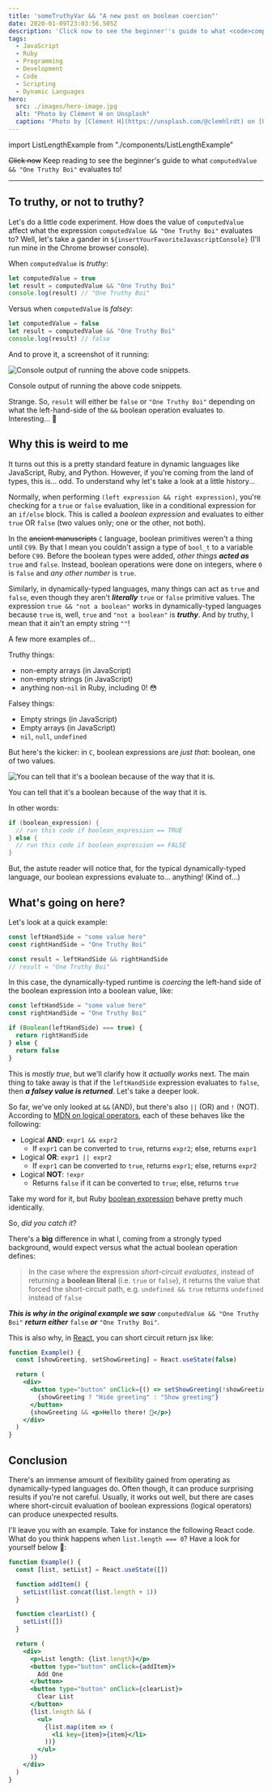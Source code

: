 ```yaml
---
title: 'someTruthyVar && "A new post on boolean coercion"'
date: 2020-01-09T23:03:56.505Z
description: 'Click now to see the beginner''s guide to what <code>computedValue && "One Truthy Boi"</code> evaluates to!'
tags:
  - JavaScript
  - Ruby
  - Programming
  - Development
  - Code
  - Scripting
  - Dynamic Languages
hero:
  src: ./images/hero-image.jpg
  alt: "Photo by Clément H on Unsplash"
  caption: "Photo by [Clément H](https://unsplash.com/@clemhlrdt) on [Unsplash](https://unsplash.com/s/photos/javascript-plant)"
---
```


import ListLengthExample from "./components/ListLengthExample"

~~Click now~~ Keep reading to see the beginner's guide to what `computedValue && "One Truthy Boi"` evaluates to!

---

## To truthy, or not to truthy?

Let's do a little code experiment.
How does the value of `computedValue` affect what the expression `computedValue && "One Truthy Boi"` evaluates to?
Well, let's take a gander in `${insertYourFavoriteJavascriptConsole}` (I'll run mine in the Chrome browser console).

When `computedValue` is _truthy_:

```js
let computedValue = true
let result = computedValue && "One Truthy Boi"
console.log(result) // "One Truthy Boi"
```

Versus when `computedValue` is _falsey_:

```js
let computedValue = false
let result = computedValue && "One Truthy Boi"
console.log(result) // false
```

And to prove it, a screenshot of it running:

![Console output of running the above code snippets.](./images/console-output.png)

<figcaption>
  Console output of running the above code snippets.
</figcaption>

Strange.
So, `result` will either be `false` or `"One Truthy Boi"` depending on what the left-hand-side of the `&&` boolean operation evaluates to.
Interesting... 🤔

## Why this is weird to me

It turns out this is a pretty standard feature in dynamic languages like JavaScript, Ruby, and Python.
However, if you're coming from the land of types, this is... odd.
To understand why let's take a look at a little history...

Normally, when performing `(left expression && right expression)`, you're checking for a `true` or `false` evaluation, like in a conditional expression for an `if/else` block.
This is called a _boolean expression_ and evaluates to either `true` OR `false` (two values only; one or the other, not both).

In the ~~ancient manuscripts~~ `C` language, boolean primitives weren't a thing until `C99`.
By that I mean you couldn't assign a type of `bool_t` to a variable before `C99`.
Before the boolean types were added, _other things_ **_acted as_** `true` and `false`.
Instead, boolean operations were done on integers, where `0` is `false` and _any other number_ is `true`.

Similarly, in dynamically-typed languages, many things can act as `true` and `false`, even though they aren't **_literally_** `true` or `false` primitive values.
The expression `true && "not a boolean"` works in dynamically-typed languages because `true` is, well, `true` and `"not a boolean"` is **_truthy_**.
And by truthy, I mean that it ain't an empty string `""`!

A few more examples of...

Truthy things:

- non-empty arrays (in JavaScript)
- non-empty strings (in JavaScript)
- anything non-`nil` in Ruby, including 0! 😳

Falsey things:

- Empty strings (in JavaScript)
- Empty arrays (in JavaScript)
- `nil`, `null`, `undefined`

But here's the kicker: in `C`, boolean expressions are _just that_: boolean, one of two values.

![You can tell that it's a boolean because of the way that it is.](./images/boolean.png)

<figcaption>
  You can tell that it's a boolean because of the way that it is.
</figcaption>

In other words:

```c
if (boolean_expression) {
  // run this code if boolean_expression == TRUE
} else {
  // run this code if boolean_expression == FALSE
}
```

But, the astute reader will notice that, for the typical dynamically-typed language, our boolean expressions evaluate to... anything! (Kind of...)

## What's going on here?

Let's look at a quick example:

```js
const leftHandSide = "some value here"
const rightHandSide = "One Truthy Boi"

const result = leftHandSide && rightHandSide
// result = "One Truthy Boi"
```

In this case, the dynamically-typed runtime is _coercing_ the left-hand side of the boolean expression into a boolean value, like:

```js
const leftHandSide = "some value here"
const rightHandSide = "One Truthy Boi"

if (Boolean(leftHandSide) === true) {
  return rightHandSide
} else {
  return false
}
```

This is _mostly true_, but we'll clarify how it _actually works_ next.
The main thing to take away is that if the `leftHandSide` expression evaluates to `false`, then **_a falsey value is returned_**.
Let's take a deeper look.

So far, we've only looked at `&&` (AND), but there's also `||` (OR) and `!` (NOT).
According to [MDN on logical operators](https://developer.mozilla.org/en-US/docs/Web/JavaScript/Reference/Operators/Logical_Operators#Description), each of these behaves like the following:

- Logical **AND**: `expr1 && expr2`
  - If `expr1` can be converted to `true`, returns `expr2`; else, returns `expr1`
- Logical **OR**: `expr1 || expr2`
  - If `expr1` can be converted to `true`, returns `expr1`; else, returns `expr2`
- Logical **NOT**: `!expr`
  - Returns `false` if it can be converted to `true`; else, returns `true`

Take my word for it, but Ruby [boolean expression](http://ruby-doc.com/docs/ProgrammingRuby/html/tut_expressions.html#UF) behave pretty much identically.

So, _did you catch it_?

There's a **big** difference in what I, coming from a strongly typed background, would expect versus what the actual boolean operation defines:

> In the case where the expression _short-circuit evaluates_, instead of returning a **boolean literal** (i.e. `true` or `false`), it returns the value that forced the short-circuit path, e.g. `undefined && true` returns `undefined` instead of `false`

**_This is why in the original example we saw_** `computedValue && "One Truthy Boi"` **_return either_** `false` **_or_** `"One Truthy Boi"`.

This is also why, in [React](https://reactjs.org/docs/conditional-rendering.html#inline-if-with-logical--operator), you can short circuit return jsx like:

```jsx
function Example() {
  const [showGreeting, setShowGreeting] = React.useState(false)

  return (
    <div>
      <button type="button" onClick={() => setShowGreeting(!showGreeting)}>
        {showGreeting ? "Hide greeting" : "Show greeting"}
      </button>
      {showGreeting && <p>Hello there! 👋</p>}
    </div>
  )
}
```

## Conclusion

There's an immense amount of flexibility gained from operating as dynamically-typed languages do.
Often though, it can produce surprising results if you're not careful.
Usually, it works out well, but there are cases where short-circuit evaluation of boolean expressions (logical operators) can produce unexpected results.

I'll leave you with an example.
Take for instance the following React code.
What do you think happens when `list.length === 0`?
Have a look for yourself below 👀:

```jsx
function Example() {
  const [list, setList] = React.useState([])

  function addItem() {
    setList(list.concat(list.length + 1))
  }

  function clearList() {
    setList([])
  }

  return (
    <div>
      <p>List length: {list.length}</p>
      <button type="button" onClick={addItem}>
        Add One
      </button>
      <button type="button" onClick={clearList}>
        Clear List
      </button>
      {list.length && (
        <ul>
          {list.map(item => (
            <li key={item}>{item}</li>
          ))}
        </ul>
      )}
    </div>
  )
}
```

<Example caption="An interactive example with the ability to change the list">
  <ListLengthExample />
</Example>
